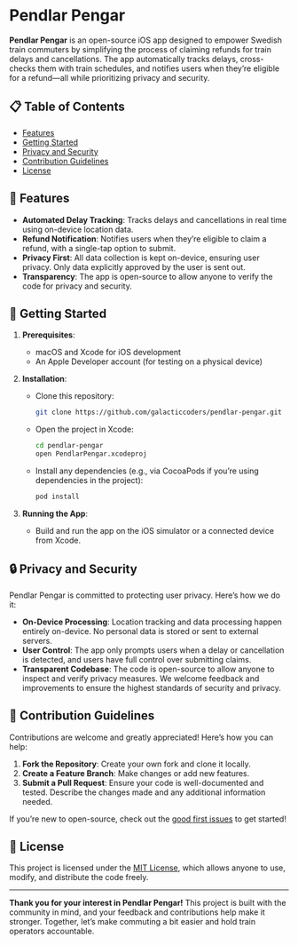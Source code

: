 # Pendlar Pengar

**Pendlar Pengar** is an open-source iOS app designed to empower Swedish train commuters by simplifying the process of claiming refunds for train delays and cancellations. The app automatically tracks delays, cross-checks them with train schedules, and notifies users when they’re eligible for a refund—all while prioritizing privacy and security.

## 📋 Table of Contents
- [Features](#features)
- [Getting Started](#getting-started)
- [Privacy and Security](#privacy-and-security)
- [Contribution Guidelines](#contribution-guidelines)
- [License](#license)

## 🚀 Features
- **Automated Delay Tracking**: Tracks delays and cancellations in real time using on-device location data.
- **Refund Notification**: Notifies users when they’re eligible to claim a refund, with a single-tap option to submit.
- **Privacy First**: All data collection is kept on-device, ensuring user privacy. Only data explicitly approved by the user is sent out.
- **Transparency**: The app is open-source to allow anyone to verify the code for privacy and security.

## 🚧 Getting Started

1. **Prerequisites**:
   - macOS and Xcode for iOS development
   - An Apple Developer account (for testing on a physical device)

2. **Installation**:
   - Clone this repository:
     ```bash
     git clone https://github.com/galacticcoders/pendlar-pengar.git
     ```
   - Open the project in Xcode:
     ```bash
     cd pendlar-pengar
     open PendlarPengar.xcodeproj
     ```
   - Install any dependencies (e.g., via CocoaPods if you’re using dependencies in the project):
     ```bash
     pod install
     ```

3. **Running the App**:
   - Build and run the app on the iOS simulator or a connected device from Xcode.

## 🔒 Privacy and Security

Pendlar Pengar is committed to protecting user privacy. Here’s how we do it:
- **On-Device Processing**: Location tracking and data processing happen entirely on-device. No personal data is stored or sent to external servers.
- **User Control**: The app only prompts users when a delay or cancellation is detected, and users have full control over submitting claims.
- **Transparent Codebase**: The code is open-source to allow anyone to inspect and verify privacy measures. We welcome feedback and improvements to ensure the highest standards of security and privacy.

## 🤝 Contribution Guidelines

Contributions are welcome and greatly appreciated! Here’s how you can help:
1. **Fork the Repository**: Create your own fork and clone it locally.
2. **Create a Feature Branch**: Make changes or add new features.
3. **Submit a Pull Request**: Ensure your code is well-documented and tested. Describe the changes made and any additional information needed.

If you’re new to open-source, check out the [good first issues](https://github.com/galacticcoders/pendlar-pengar/issues) to get started!

## 📜 License

This project is licensed under the [MIT License](LICENSE), which allows anyone to use, modify, and distribute the code freely.

---

**Thank you for your interest in Pendlar Pengar!** This project is built with the community in mind, and your feedback and contributions help make it stronger. Together, let’s make commuting a bit easier and hold train operators accountable.
